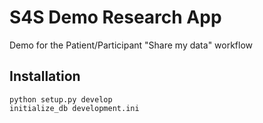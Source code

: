 # S4S Demo Research App

Demo for the Patient/Participant "Share my data" workflow

## Installation

```
python setup.py develop
initialize_db development.ini
```
